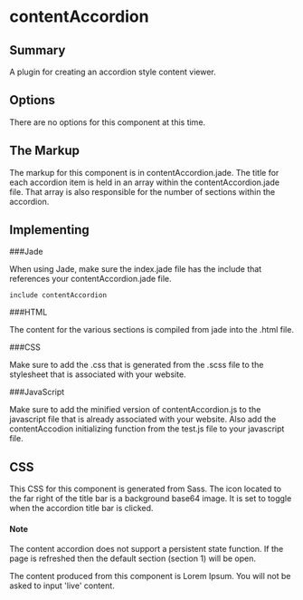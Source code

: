 # contentAccordion

## Summary

A plugin for creating an accordion style content viewer.

## Options

There are no options for this component at this time.

## The Markup

The markup for this component is in contentAccordion.jade. The title for each accordion item is held in an array within the contentAccordion.jade file. That array is also responsible for the number of sections within the accordion.

## Implementing

###Jade

When using Jade, make sure the index.jade file has the include that references your contentAccordion.jade file. 

```jade
include contentAccordion
```
###HTML

The content for the various sections is compiled from jade into the .html file. 

###CSS

Make sure to add the .css that is generated from the .scss file to the stylesheet that is associated with your website. 

###JavaScript

Make sure to add the minified version of contentAccordion.js to the javascript file that is already associated with your website. Also add the contentAccodion initializing function from the test.js file to your javascript file.

## CSS

This CSS for this component is generated from Sass. The icon located to the far right of the title bar is a background base64 image. It is set to toggle when the accordion title bar is clicked.

#### Note 

The content accordion does not support a persistent state function. If the page is refreshed then the default section (section 1) will be open. 

The content produced from this component is Lorem Ipsum. You will not be asked to input 'live' content.